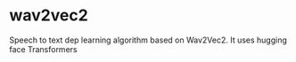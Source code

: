 # wav2vec2
Speech to text dep learning algorithm based on Wav2Vec2. It uses hugging face Transformers
